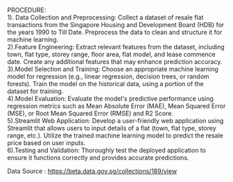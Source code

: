 PROCEDURE:  
1). Data Collection and Preprocessing: Collect a dataset of resale flat transactions from the Singapore Housing and Development Board (HDB) for the years 1990 to Till Date. Preprocess the data to clean and structure it for machine learning.  
2).Feature Engineering: Extract relevant features from the dataset, including town, flat type, storey range, floor area, flat model, and lease commence date. Create any additional features that may enhance prediction accuracy.  
3).Model Selection and Training: Choose an appropriate machine learning model for regression (e.g., linear regression, decision trees, or random forests). Train the model on the historical data, using a portion of the dataset for training.  
4).Model Evaluation: Evaluate the model's predictive performance using regression metrics such as Mean Absolute Error (MAE), Mean Squared Error (MSE), or Root Mean Squared Error (RMSE) and R2 Score.  
5).Streamlit Web Application: Develop a user-friendly web application using Streamlit that allows users to input details of a flat (town, flat type, storey range, etc.). Utilize the trained machine learning model to predict the resale price based on user inputs.  
6).Testing and Validation: Thoroughly test the deployed application to ensure it functions correctly and provides accurate predictions.  


Data Source : https://beta.data.gov.sg/collections/189/view


